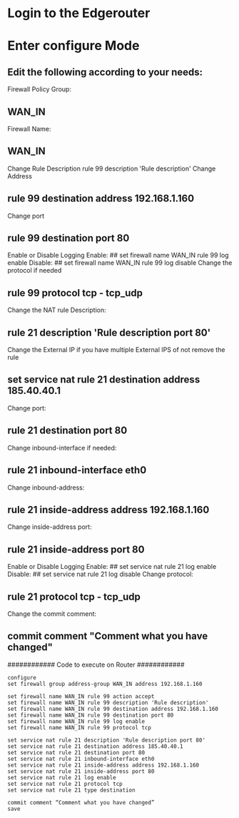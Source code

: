 # Login to the Edgerouter
# Enter configure Mode

## Edit the following according to your needs:
Firewall Policy Group: 
## WAN_IN
Firewall Name: 
## WAN_IN
Change Rule Description
rule 99 description 'Rule description'
Change Address
## rule 99 destination address 192.168.1.160
Change port
## rule 99 destination port 80
Enable or Disable Logging
	Enable: 
		## set firewall name WAN_IN rule 99 log enable
	Disable:
		## set firewall name WAN_IN rule 99 log disable
Change the protocol if needed
## rule 99 protocol tcp - tcp_udp
Change the NAT rule Description:
## rule 21 description 'Rule description port 80'
Change the External IP if you have multiple External IPS of not remove the rule
## set service nat rule 21 destination address 185.40.40.1
Change port:
## rule 21 destination port 80
Change inbound-interface if needed:
## rule 21 inbound-interface eth0
Change inbound-address:
## rule 21 inside-address address 192.168.1.160
Change inside-address port:
## rule 21 inside-address port 80
Enable or Disable Logging
	Enable: 
		## set service nat rule 21 log enable
	Disable:
		## set service nat rule 21 log disable
Change protocol:
## rule 21 protocol tcp - tcp_udp
Change the commit comment:
## commit comment "Comment what you have changed"

############ Code to execute on Router ############
```
configure
set firewall group address-group WAN_IN address 192.168.1.160 

set firewall name WAN_IN rule 99 action accept
set firewall name WAN_IN rule 99 description 'Rule description'
set firewall name WAN_IN rule 99 destination address 192.168.1.160
set firewall name WAN_IN rule 99 destination port 80
set firewall name WAN_IN rule 99 log enable
set firewall name WAN_IN rule 99 protocol tcp

set service nat rule 21 description 'Rule description port 80'
set service nat rule 21 destination address 185.40.40.1
set service nat rule 21 destination port 80
set service nat rule 21 inbound-interface eth0
set service nat rule 21 inside-address address 192.168.1.160
set service nat rule 21 inside-address port 80
set service nat rule 21 log enable
set service nat rule 21 protocol tcp
set service nat rule 21 type destination

commit comment “Comment what you have changed” 
save
```
